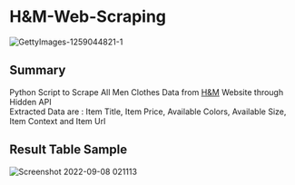 # H&M-Web-Scraping
![GettyImages-1259044821-1](https://user-images.githubusercontent.com/69864768/189005773-4661aa28-4f61-4e4a-a5e8-09db4e143298.jpg)

## Summary
Python Script to Scrape All Men Clothes Data from [H&M](https://eg.hm.com/en/shop-men/new-arrivals/clothes/) Website through Hidden API<br>
Extracted Data are : Item Title, Item Price, Available Colors, Available Size, Item Context and Item Url

## Result Table Sample
![Screenshot 2022-09-08 021113](https://user-images.githubusercontent.com/69864768/189006238-427791c3-6330-4b7a-ad92-fa25c560cda1.png)

